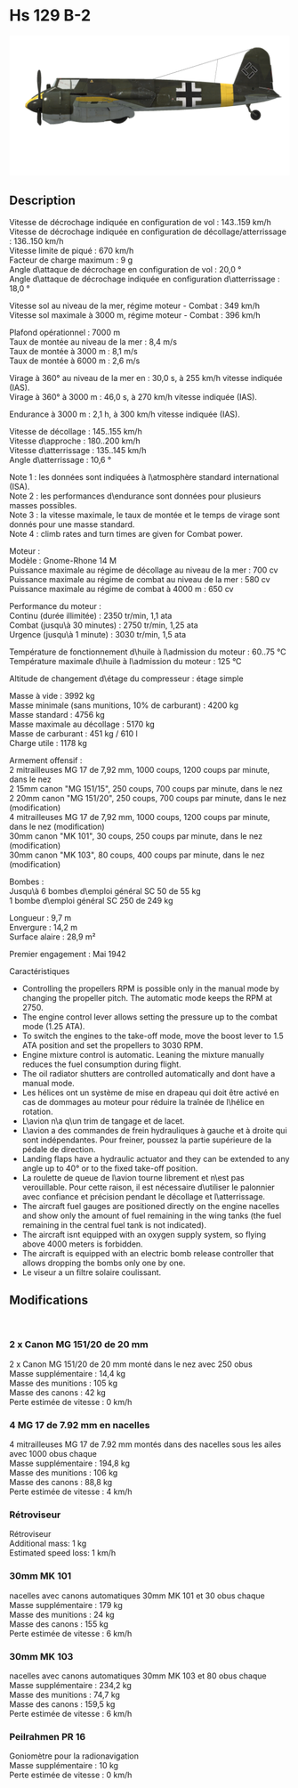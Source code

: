 # Hs 129 B-2  
  
![hs129b2](../images/hs129b2.png)  
  
## Description  
  
Vitesse de décrochage indiquée en configuration de vol : 143..159 km/h  
Vitesse de décrochage indiquée en configuration de décollage/atterrissage : 136..150 km/h  
Vitesse limite de piqué : 670 km/h  
Facteur de charge maximum : 9 g  
Angle d\attaque de décrochage en configuration de vol : 20,0 °  
Angle d\attaque de décrochage indiquée en configuration d\atterrissage : 18,0 °  
  
Vitesse sol au niveau de la mer, régime moteur - Combat : 349 km/h  
Vitesse sol maximale à 3000 m, régime moteur - Combat : 396 km/h  
  
Plafond opérationnel : 7000 m  
Taux de montée au niveau de la mer : 8,4 m/s  
Taux de montée à 3000 m : 8,1 m/s  
Taux de montée à 6000 m : 2,6 m/s  
  
Virage à 360° au niveau de la mer en : 30,0 s, à 255 km/h vitesse indiquée (IAS).  
Virage à 360° à 3000 m : 46,0 s, à 270 km/h vitesse indiquée (IAS).  
  
Endurance à 3000 m : 2,1 h, à 300 km/h vitesse indiquée (IAS).  
  
Vitesse de décollage : 145..155 km/h  
Vitesse d\approche : 180..200 km/h  
Vitesse d\atterrissage : 135..145 km/h  
Angle d\atterrissage : 10,6 °  
  
Note 1 : les données sont indiquées à l\atmosphère standard international (ISA).  
Note 2 : les performances d\endurance sont données pour plusieurs masses possibles.  
Note 3 : la vitesse maximale, le taux de montée et le temps de virage sont donnés pour une masse standard.  
Note 4 : climb rates and turn times are given for Combat power.  
  
Moteur :  
Modèle : Gnome-Rhone 14 M  
Puissance maximale au régime de décollage au niveau de la mer : 700 cv  
Puissance maximale au régime de combat au niveau de la mer : 580 cv  
Puissance maximale au régime de combat à 4000 m : 650 cv  
  
Performance du moteur :  
Continu (durée illimitée) : 2350 tr/min, 1,1 ata  
Combat (jusqu\à 30 minutes) : 2750 tr/min, 1,25 ata  
Urgence (jusqu\à 1 minute) : 3030 tr/min, 1,5 ata  
  
Température de fonctionnement d\huile à l\admission du moteur : 60..75 °C  
Température maximale d\huile à l\admission du moteur : 125 °C  
  
Altitude de changement d\étage du compresseur : étage simple  
  
Masse à vide : 3992 kg  
Masse minimale (sans munitions, 10% de carburant) : 4200 kg  
Masse standard : 4756 kg  
Masse maximale au décollage : 5170 kg  
Masse de carburant : 451 kg / 610 l  
Charge utile : 1178 kg  
  
Armement offensif :  
2 mitrailleuses MG 17 de 7,92 mm, 1000 coups, 1200 coups par minute, dans le nez  
2 15mm canon "MG 151/15", 250 coups, 700 coups par minute, dans le nez  
2 20mm canon "MG 151/20", 250 coups, 700 coups par minute, dans le nez (modification)  
4 mitrailleuses MG 17 de 7,92 mm, 1000 coups, 1200 coups par minute, dans le nez (modification)  
30mm canon "MK 101", 30 coups, 250 coups par minute, dans le nez (modification)  
30mm canon "MK 103", 80 coups, 400 coups par minute, dans le nez (modification)  
  
Bombes :  
Jusqu\à 6 bombes d\emploi général SC 50 de 55 kg   
1 bombe d\emploi général SC 250 de 249 kg  
  
Longueur : 9,7 m  
Envergure : 14,2 m  
Surface alaire : 28,9 m²  
  
Premier engagement : Mai 1942  
  
Caractéristiques  
- Controlling the propellers RPM is possible only in the manual mode by changing the propeller pitch. The automatic mode keeps the RPM at 2750.  
- The engine control lever allows setting the pressure up to the combat mode (1.25 ATA).  
- To switch the engines to the take-off mode, move the boost lever to 1.5 ATA position and set the propellers to 3030 RPM.  
- Engine mixture control is automatic. Leaning the mixture manually reduces the fuel consumption during flight.  
- The oil radiator shutters are controlled automatically and dont have a manual mode.  
- Les hélices ont un système de mise en drapeau qui doit être activé en cas de dommages au moteur pour réduire la traînée de l\hélice en rotation.  
- L\avion n\a q\un trim de tangage et de lacet.  
- L\avion a des commandes de frein hydrauliques à gauche et à droite qui sont indépendantes. Pour freiner, poussez la partie supérieure de la pédale de direction.  
- Landing flaps have a hydraulic actuator and they can be extended to any angle up to 40° or to the fixed take-off position.  
- La roulette de queue de l\avion tourne librement et n\est pas verouillable. Pour cette raison, il est nécessaire d\utiliser le palonnier avec confiance et précision pendant le décollage et l\atterrissage.  
- The aircraft fuel gauges are positioned directly on the engine nacelles and show only the amount of fuel remaining in the wing tanks (the fuel remaining in the central fuel tank is not indicated).  
- The aircraft isnt equipped with an oxygen supply system, so flying above 4000 meters is forbidden.  
- The aircraft is equipped with an electric bomb release controller that allows dropping the bombs only one by one.  
- Le viseur a un filtre solaire coulissant.  
  
  
## Modifications  
  ﻿
  
### 2 x Canon MG 151/20 de 20 mm  
  
2 x Canon MG 151/20 de 20 mm monté dans le nez avec 250 obus  
Masse supplémentaire : 14,4 kg  
Masse des munitions : 105 kg  
Masse des canons : 42 kg  
Perte estimée de vitesse : 0 km/h  ﻿
  
### 4 MG 17 de 7.92 mm en nacelles  
  
4 mitrailleuses MG 17 de 7.92 mm montés dans des nacelles sous les ailes avec 1000 obus chaque  
Masse supplémentaire : 194,8 kg  
Masse des munitions : 106 kg  
Masse des canons : 88,8 kg  
Perte estimée de vitesse : 4 km/h  ﻿
  
### Rétroviseur  
  
Rétroviseur  
Additional mass: 1 kg  
Estimated speed loss: 1 km/h  ﻿
  
### 30mm MK 101  
  
nacelles avec canons automatiques 30mm MK 101 et 30 obus chaque  
Masse supplémentaire : 179 kg  
Masse des munitions : 24 kg  
Masse des canons : 155 kg  
Perte estimée de vitesse : 6 km/h  ﻿
  
### 30mm MK 103  
  
nacelles avec canons automatiques 30mm MK 103 et 80 obus chaque  
Masse supplémentaire : 234,2 kg  
Masse des munitions : 74,7 kg  
Masse des canons : 159,5 kg  
Perte estimée de vitesse : 6 km/h  ﻿
  
  
### Peilrahmen PR 16  
  
Goniomètre pour la radionavigation  
Masse supplémentaire : 10 kg  
Perte estimée de vitesse : 0 km/h  